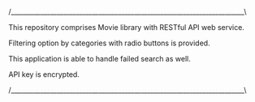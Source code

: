 /________________________________________________________________________\

This repository comprises Movie library with RESTful API web service.

Filtering option by categories with radio buttons is provided.

This application is able to handle failed search as well.

API key is encrypted.

/________________________________________________________________________\
